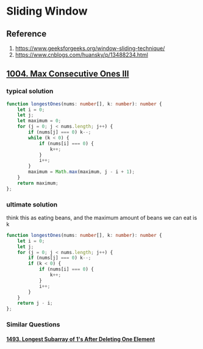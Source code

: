 # Sliding Window

## Reference
1. https://www.geeksforgeeks.org/window-sliding-technique/
2. https://www.cnblogs.com/huansky/p/13488234.html

## [1004. Max Consecutive Ones III](https://leetcode.com/problems/max-consecutive-ones-iii/description/)
### typical solution
```typescript
function longestOnes(nums: number[], k: number): number {
    let i = 0;
    let j;
    let maximum = 0;
    for (j = 0; j < nums.length; j++) {
        if (nums[j] === 0) k--;
        while (k < 0) {
            if (nums[i] === 0) {
                k++;
            }
            i++;
        }
        maximum = Math.max(maximum, j - i + 1);
    }
    return maximum;
};
```

### ultimate solution
think this as eating beans, and the maximum amount of beans we can eat is k
```typescript
function longestOnes(nums: number[], k: number): number {
    let i = 0;
    let j;
    for (j = 0; j < nums.length; j++) {
        if (nums[j] === 0) k--;
        if (k < 0) {
            if (nums[i] === 0) {
                k++;
            }
            i++;
        }
    }
    return j - i;
};
```

### Similar Questions

#### [1493. Longest Subarray of 1's After Deleting One Element](https://leetcode.com/problems/longest-subarray-of-1s-after-deleting-one-element/description/)

